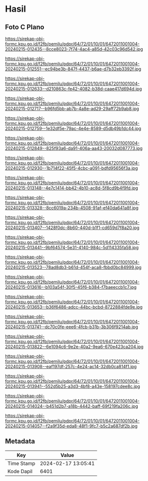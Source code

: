 # Hasil

## Foto C Plano

https://sirekap-obj-formc.kpu.go.id/f2fb/pemilu/pdpr/64/72/01/10/01/6472011001004-20240215-012435--8cce8023-7f74-4ac4-a85d-42c03c96d542.jpg

https://sirekap-obj-formc.kpu.go.id/f2fb/pemilu/pdpr/64/72/01/10/01/6472011001004-20240215-012551--ec94be3b-847f-4437-b6ae-d7b32eb3392f.jpg

https://sirekap-obj-formc.kpu.go.id/f2fb/pemilu/pdpr/64/72/01/10/01/6472011001004-20240215-012633--d210863c-fe42-4082-b38d-caae417d694d.jpg

https://sirekap-obj-formc.kpu.go.id/f2fb/pemilu/pdpr/64/72/01/10/01/6472011001004-20240215-012717--b96fd5bb-ab7b-4a8e-ad29-29aff72b9ab8.jpg

https://sirekap-obj-formc.kpu.go.id/f2fb/pemilu/pdpr/64/72/01/10/01/6472011001004-20240215-012759--1e32df5e-79ac-4e4e-8589-d5db49b1dc44.jpg

https://sirekap-obj-formc.kpu.go.id/f2fb/pemilu/pdpr/64/72/01/10/01/6472011001004-20240215-012849--825f93a6-da91-406a-aa43-20032d087773.jpg

https://sirekap-obj-formc.kpu.go.id/f2fb/pemilu/pdpr/64/72/01/10/01/6472011001004-20240215-012930--1b714f22-45f5-4cbc-a091-bdfd95656f3a.jpg

https://sirekap-obj-formc.kpu.go.id/f2fb/pemilu/pdpr/64/72/01/10/01/6472011001004-20240215-013148--4e7c1414-bb42-4b10-ac8d-5f8cd9b4f9fd.jpg

https://sirekap-obj-formc.kpu.go.id/f2fb/pemilu/pdpr/64/72/01/10/01/6472011001004-20240215-013328--8cc6019a-234b-4508-91af-ef40da641a8f.jpg

https://sirekap-obj-formc.kpu.go.id/f2fb/pemilu/pdpr/64/72/01/10/01/6472011001004-20240215-013407--1428f0dc-8b60-440d-b1f1-cd659d7f8a20.jpg

https://sirekap-obj-formc.kpu.go.id/f2fb/pemilu/pdpr/64/72/01/10/01/6472011001004-20240215-013441--9bf64574-5e31-4140-984c-5d114335fa58.jpg

https://sirekap-obj-formc.kpu.go.id/f2fb/pemilu/pdpr/64/72/01/10/01/6472011001004-20240215-013523--78ad8db3-b61d-454f-aca8-fbbd0bc84999.jpg

https://sirekap-obj-formc.kpu.go.id/f2fb/pemilu/pdpr/64/72/01/10/01/6472011001004-20240215-013616--b103a54f-30f5-45f6-b384-f7baeeccb1c7.jpg

https://sirekap-obj-formc.kpu.go.id/f2fb/pemilu/pdpr/64/72/01/10/01/6472011001004-20240215-013653--b36f6486-adcc-44bc-bcbd-8722884fde9e.jpg

https://sirekap-obj-formc.kpu.go.id/f2fb/pemilu/pdpr/64/72/01/10/01/6472011001004-20240215-013741--dc70c0fe-eee6-4fcb-b31b-3b306f9214ab.jpg

https://sirekap-obj-formc.kpu.go.id/f2fb/pemilu/pdpr/64/72/01/10/01/6472011001004-20240215-013822--6e1094c6-9e2e-40a2-9ea6-670e423ca204.jpg

https://sirekap-obj-formc.kpu.go.id/f2fb/pemilu/pdpr/64/72/01/10/01/6472011001004-20240215-013908--eaf197df-257c-4e24-ac14-32db0ca814f1.jpg

https://sirekap-obj-formc.kpu.go.id/f2fb/pemilu/pdpr/64/72/01/10/01/6472011001004-20240215-013941--552d5b25-a3d3-4bf8-a43e-158197cdee8c.jpg

https://sirekap-obj-formc.kpu.go.id/f2fb/pemilu/pdpr/64/72/01/10/01/6472011001004-20240215-014024--b451d2b7-a18b-4442-baff-69f219fa206c.jpg

https://sirekap-obj-formc.kpu.go.id/f2fb/pemilu/pdpr/64/72/01/10/01/6472011001004-20240215-014057--f2a9f35d-eda8-48f1-9fc7-b5c2a687df2b.jpg


## Metadata

| Key        | Value               |
| ---------- | ------------------- |
| Time Stamp | 2024-02-17 13:05:41 |
| Kode Dapil | 6401                |



